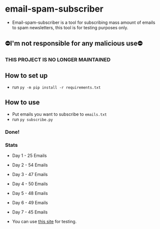 # email-spam-subscriber
- Email-spam-subscriber is a tool for subscribing mass amount of emails to spam newsletters, this tool is for testing purposes only.

## ⛔I'm not responsible for any malicious use⛔
### THIS PROJECT IS NO LONGER MAINTAINED

## How to set up

- run `py -m pip install -r requirements.txt`

## How to use
- Put emails you want to subscribe to `emails.txt`
- run `py subscribe.py`
### Done!

### Stats

- Day 1 - 25 Emails
- Day 2 - 54 Emails
- Day 3 - 47 Emails
- Day 4 - 50 Emails
- Day 5 - 48 Emails
- Day 6 - 49 Emails
- Day 7 - 45 Emails

- You can use [this site](https://temp-mail.org/) for testing.
